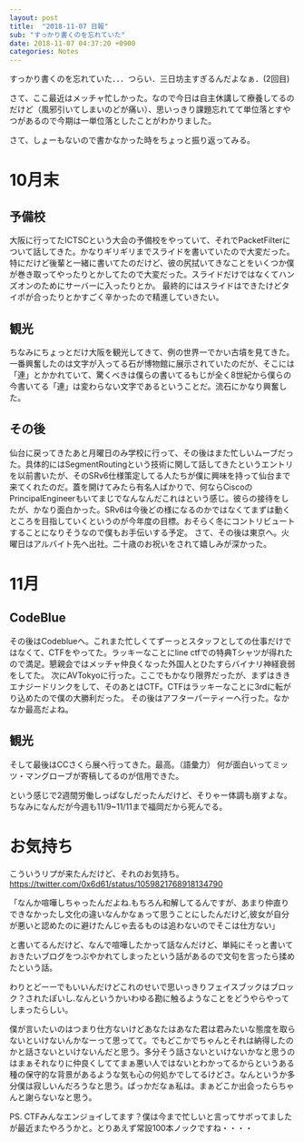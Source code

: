 ```yaml
---
layout: post
title:  "2018-11-07 日報"
sub: "すっかり書くのを忘れていた"
date: 2018-11-07 04:37:20 +0900 
categories: Notes
---
```



すっかり書くのを忘れていた．．．つらい．三日坊主すぎるんだよなぁ．(2回目)

さて、ここ最近はメッチャ忙しかった。なので今日は自主休講して療養してるのだけど（風邪引いてしまいのどが痛い）、思いっきり課題忘れてて単位落とすやつがあるので今期は一単位落としたことがわかりました。

さて、しょーもないので書かなかった時をちょっと振り返ってみる。

# 10月末
## 予備校
大阪に行ってたICTSCという大会の予備校をやっていて、それでPacketFilterについて話してきた。かなりギリギリまでスライドを書いていたので大変だった。特にだけど後輩と一緒に書いてたのだけど、彼の尻拭いてきなことをいくつか僕が巻き取ってやったりとかしてたので大変だった。スライドだけではなくてハンズオンのためにサーバーに入ったりとか。
最終的にはスライドはできたけどタイポが合ったりとかすごく辛かったので精進していきたい。

## 観光
ちなみにちょっとだけ大阪を観光してきて、例の世界一でかい古墳を見てきた。一番興奮したのは文字が入ってる石が博物館に展示されていたのだが、そこには「連」とかかれていて、驚くべきは僕らの書いてるもじが全く8世紀から僕らの今書いてる「連」は変わらない文字であるということだ。流石にかなり興奮した。

## その後
仙台に戻ってきたあと月曜日のみ学校に行って、その後はまた忙しいムーブだった。具体的にはSegmentRoutingという技術に関して話してきたというエントリを以前書いたが、そのSRv6仕様策定してる人たちが僕に興味を持って仙台まで来てくれたのだ。蓋を開けてみたら有名人ばかりで、何ならCiscoのPrincipalEngineerもいてまじでなんなんだこれはという感じ。彼らの接待をしたが、かなり面白かった。SRv6は今後どの様になるのかではなくてまずは動くところを目指していくというのが今年度の目標。おそらく冬にコントリビュートすることになりそうなので僕もお手伝いする予定。
さて、その後は東京へ。火曜日はアルバイト先へ出社。二十歳のお祝いをされて嬉しみが深かった。

# 11月
## CodeBlue
その後はCodeblueへ。これまた忙しくてずーっとスタッフとしての仕事だけではなくて、CTFをやってた。ラッキーなことにline ctfでの特典Tシャツが得れたので満足。懇親会ではメッチャ仲良くなった外国人とひたすらバイナリ神経衰弱をしてた。
次にAVTokyoに行った。ここでもかなり限界だったが、まずはききエナジードリンクをして、そのあとはCTF。CTFはラッキーなことに3rdに転がり込めたので僕の大勝利だった。
その後はアフターパーティーへ行った。なかなか最高だよね。

## 観光
そして最後はCCさくら展へ行ってきた。最高。（語彙力）
何が面白いってミッツ・マングローブが寄稿してるのが信用できた。

という感じで2週間労働しっぱなしだったんだけど、そりゃー体調も崩すよな。ちなみになんだが今週も11/9~11/11まで福岡だから死んでる。

# お気持ち
こういうリプが来たんだけど、それのお気持ち。
https://twitter.com/0x6d61/status/1059821768918134790

「なんか喧嘩しちゃったんだよね.もちろん和解してるんですが、あまり仲直りできなかったし文化の違いなんかなぁって思うことにしたんだけど,彼女が自分が悪いと認めたのに避けたんじゃ去るものは追わないのでそこは仕方ない」


と書いてるんだけど、なんで喧嘩したかって話なんだけど、単純にそっと書いておきたいブログをつぶやかれてしまったという話があるので文句を言ったら揉めたという話。

わりとどーーでもいいんだけどこれのせいで思いっきりフェイスブックはブロック？されたぽいし.なんというかいわゆる勘に触るようなことをどうやらやってしまったらしい。

僕が言いたいのはつまり仕方ないけどあなたはあなた君は君みたいな態度を取らないといけないんかなーって思ってて。でもどこかでちゃんとそれは納得したのかと話さないといけないんだと思う。多分そう話さないといけないかなと思うのはまぁそれなりに仲良くしててまぁ悪い人ではないとわかってるからというある種の保守的な背景があるような気も心の何処かでしてるけどさ。なんというか多分僕は寂しいんだろうなと思う。ばっかだなぁ私は。まぁどこか出会ったらちゃんと謝らないなと思う。

PS.
CTFみんなエンジョイしてます？僕は今まで忙しいと言ってサボってましたが最近またやろうかと。とりあえず常設100本ノックですね・・・・